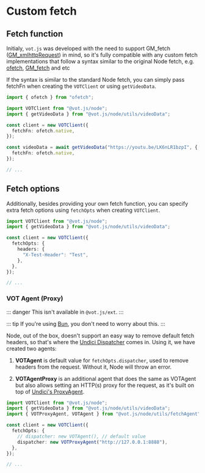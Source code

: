 # Custom fetch

## Fetch function

Initialy, `vot.js` was developed with the need to support GM_fetch ([GM_xmlhttpRequest](https://www.tampermonkey.net/documentation.php?locale=en#api:GM_xmlhttpRequest)) in mind, so it's fully compatible with any custom fetch implementations that follow a syntax similar to the original Node fetch, e.g. [ofetch](https://github.com/unjs/ofetch), [GM_fetch](https://github.com/ilyhalight/voice-over-translation/blob/master/src/utils/utils.js) and etc

If the syntax is similar to the standard Node fetch, you can simply pass fetchFn when creating the `VOTClient` or using `getVideoData`.

```ts
import { ofetch } from "ofetch";

import VOTClient from "@vot.js/node";
import { getVideoData } from "@vot.js/node/utils/videoData";

const client = new VOTClient({
  fetchFn: ofetch.native,
});

const videoData = await getVideoData("https://youtu.be/LK6nLR1bzpI", {
  fetchFn: ofetch.native,
});

// ...
```

## Fetch options

Additionally, besides providing your own fetch function, you can specify extra fetch options using `fetchOpts` when creating `VOTClient`.

```ts
import VOTClient from "@vot.js/node";
import { getVideoData } from "@vot.js/node/utils/videoData";

const client = new VOTClient({
  fetchOpts: {
    headers: {
      "X-Test-Header": "Test",
    },
  },
});

// ...
```

### VOT Agent (Proxy)

::: danger
This isn't available in `@vot.js/ext`.
:::

::: tip
If you're using [Bun](https://bun.sh/), you don't need to worry about this.
:::

Node, out of the box, doesn't support an easy way to remove default fetch headers, so that's where the [Undici Dispatcher](https://github.com/nodejs/undici/blob/main/docs/docs/api/Dispatcher.md) comes in. Using it, we have created two agents:

1. **VOTAgent** is default value for `fetchOpts.dispatcher`, used to remove headers from the request. Without it, Node will throw an error.

2. **VOTAgentProxy** is an additional agent that does the same as VOTAgent but also allows setting an HTTP(s) proxy for the request, as it's built on top of [Undici's ProxyAgent](https://github.com/nodejs/undici/blob/main/docs/docs/api/ProxyAgent.md).

```ts
import VOTClient from "@vot.js/node";
import { getVideoData } from "@vot.js/node/utils/videoData";
import { VOTProxyAgent, VOTAgent } from "@vot.js/node/utils/fetchAgent";

const client = new VOTClient({
  fetchOpts: {
    // dispatcher: new VOTAgent(), // default value
    dispatcher: new VOTProxyAgent("http://127.0.0.1:8888"),
  },
});

// ...
```

